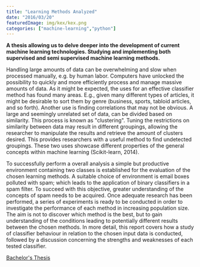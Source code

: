```yaml
---
title: "Learning Methods Analyzed"
date: "2016/03/20"
featuredImage: img/kex/kex.png
categories: ["machine-learning","python"]
---
```

**A thesis allowing us to delve deeper into the development of current machine learning technologies. Studying and implementing both supervised and semi supervised machine learning methods.**

Handling large amounts of data can be overwhelming and slow when processed manually, e.g. by human labor. Computers have unlocked the possibility to quickly and more efficiently process and manage massive amounts of data. As it might be expected, the uses for an effective classifier method has found many areas. E.g., given many different types of articles, it might be desirable to sort them by genre (business, sports, tabloid articles, and so forth). Another use is finding correlations that may not be obvious. A large and seemingly unrelated set of data, can be divided based on similarity. This process is known as "clustering". Tuning the restrictions on similarity between data may result in different groupings, allowing the researcher to manipulate the results and retrieve the amount of clusters desired. This provides researchers with a useful method to find undetected groupings. These two uses showcase different properties of the general concepts within machine learning (Scikit-learn, 2014). 

To successfully perform a overall analysis a simple but productive environment containing two classes is established for the evaluation of the chosen learning methods. A suitable choice of environment is email boxes polluted with spam; which leads to the application of binary classifiers in a spam filter. To succeed with this objective, greater understanding of the concepts of spam needs to be acquired. Once adequate research has been performed, a series of experiments is ready to be conducted in order to investigate the performance of each method in increasing population size. The aim is not to discover which method is the best, but to gain understanding of the conditions leading to potentially different results between the chosen methods. In more detail, this report covers how a study of classifier behaviour in relation to the chosen input data is conducted, followed by a discussion concerning the strengths and weaknesses of each tested classifier.

[Bachelor's Thesis](https://kth.diva-portal.org/smash/get/diva2:933512/FULLTEXT01.pdf)

